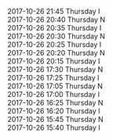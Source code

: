 2017-10-26 21:45 Thursday  I  
2017-10-26 20:40 Thursday  N  
2017-10-26 20:35 Thursday  I  
2017-10-26 20:30 Thursday  N  
2017-10-26 20:25 Thursday  I  
2017-10-26 20:20 Thursday  N  
2017-10-26 20:15 Thursday  I  
2017-10-26 17:30 Thursday  N  
2017-10-26 17:25 Thursday  I  
2017-10-26 17:05 Thursday  N  
2017-10-26 17:00 Thursday  I  
2017-10-26 16:25 Thursday  N  
2017-10-26 16:20 Thursday  I  
2017-10-26 15:45 Thursday  N  
2017-10-26 15:40 Thursday  I  

